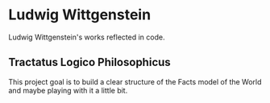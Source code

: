 # Ludwig Wittgenstein
Ludwig Wittgenstein's works reflected in code.

## Tractatus Logico Philosophicus
This project goal is to build a clear structure of the Facts model of the World and maybe playing with it a little bit.
